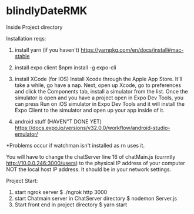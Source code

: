 # blindlyDateRMK
Inside Project directory

Installation reqs:
1. install yarn (if you haven't)
  https://yarnpkg.com/en/docs/install#mac-stable
2. install expo client
  $npm install -g expo-cli
3. install XCode (for IOS)
  Install Xcode through the Apple App Store. It'll take a while, go have a nap.
  Next, open up Xcode, go to preferences and click the Components tab, install a simulator from the list.
  Once the simulator is open and you have a project open in Expo Dev Tools,
  you can press Run on iOS simulator in Expo Dev Tools
  and it will install the Expo Client to the simulator and open up your app inside of it.

4. android stuff (HAVEN"T DONE YET)
   https://docs.expo.io/versions/v32.0.0/workflow/android-studio-emulator/

*Problems occur if watchman isn't installed as rn uses it.

You will have to change the chatServer line 16 of chatMain.js (currntly http://10.0.0.246:3000/users) to the physical IP address of your computer NOT the local host IP address. It should be in your network settings.

Project Start:
1. start ngrok server
 $ ./ngrok http 3000
2. start Chatmain server in ChatServer directory
  $ nodemon Server.js
3. Start front end in project directory
  $ yarn start



